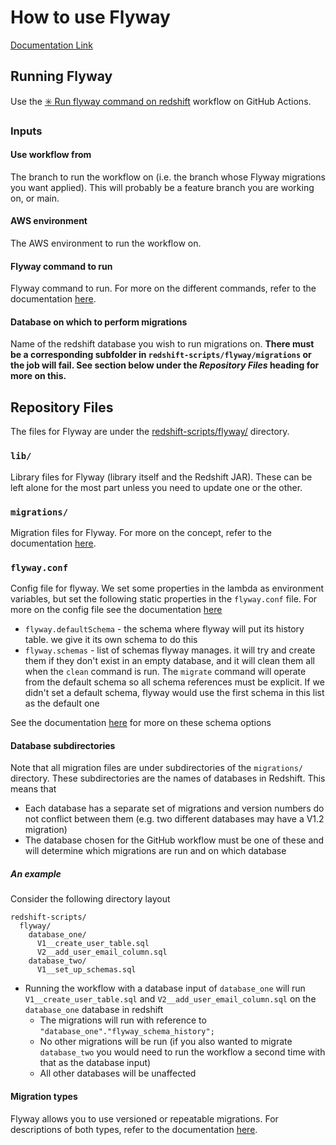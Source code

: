 # How to use Flyway

[Documentation Link](https://documentation.red-gate.com/flyway)

## Running Flyway

Use the [✳️ Run flyway command on redshift](https://github.com/govuk-one-login/data-analytics-platform/actions/workflows/run-flyway-command.yml) workflow on GitHub Actions.

### Inputs

#### Use workflow from

The branch to run the workflow on (i.e. the branch whose Flyway migrations you want applied). This will probably be a feature branch you are working on, or main.

#### AWS environment

The AWS environment to run the workflow on.

#### Flyway command to run

Flyway command to run. For more on the different commands, refer to the documentation [here](https://documentation.red-gate.com/flyway/flyway-cli-and-api/commands).

#### Database on which to perform migrations

Name of the redshift database you wish to run migrations on. **There must be a corresponding subfolder in `redshift-scripts/flyway/migrations` or the job will fail.
See section below under the _Repository Files_ heading for more on this.**

## Repository Files

The files for Flyway are under the [redshift-scripts/flyway/](.) directory.

### `lib/`

Library files for Flyway (library itself and the Redshift JAR). These can be left alone for the most part unless you need to update one or the other.

### `migrations/`

Migration files for Flyway. For more on the concept, refer to the documentation [here](https://documentation.red-gate.com/flyway/flyway-cli-and-api/concepts/migrations).

### `flyway.conf`

Config file for flyway. We set some properties in the lambda as environment variables, but set the following static properties in the `flyway.conf` file.
For more on the config file see the documentation [here](https://www.red-gate.com/hub/product-learning/flyway/the-flyway-configuration-files)

- `flyway.defaultSchema` - the schema where flyway will put its history table. we give it its own
  schema to do this
- `flyway.schemas` - list of schemas flyway manages. it will try and create them if they don't exist in an empty database, and it will clean them all when the `clean` command is run.
  The `migrate` command will operate from the default schema so all schema references must be explicit.
  If we didn't set a default schema, flyway would use the first schema in this list as the default one

See the documentation [here](https://www.red-gate.com/hub/product-learning/flyway/the-flyway-configuration-files#schemas) for more on these schema options

#### Database subdirectories

Note that all migration files are under subdirectories of the `migrations/` directory. These subdirectories are the names of databases in Redshift.
This means that

* Each database has a separate set of migrations and version numbers do not conflict between them (e.g. two different databases may have a V1.2 migration) 
* The database chosen for the GitHub workflow must be one of these and will determine which migrations are run and on which database

##### An example

Consider the following directory layout
```
redshift-scripts/
  flyway/
    database_one/
      V1__create_user_table.sql
      V2__add_user_email_column.sql
    database_two/
      V1__set_up_schemas.sql
```

* Running the workflow with a database input of `database_one` will run `V1__create_user_table.sql` and `V2__add_user_email_column.sql` on the `database_one` database in redshift
  * The migrations will run with reference to `"database_one"."flyway_schema_history";`
  * No other migrations will be run (if you also wanted to migrate `database_two` you would need to run the workflow a second time with that as the database input)
  * All other databases will be unaffected

#### Migration types

Flyway allows you to use versioned or repeatable migrations. For descriptions of both types, refer to the documentation [here](https://documentation.red-gate.com/flyway/flyway-cli-and-api/concepts/migrations).
